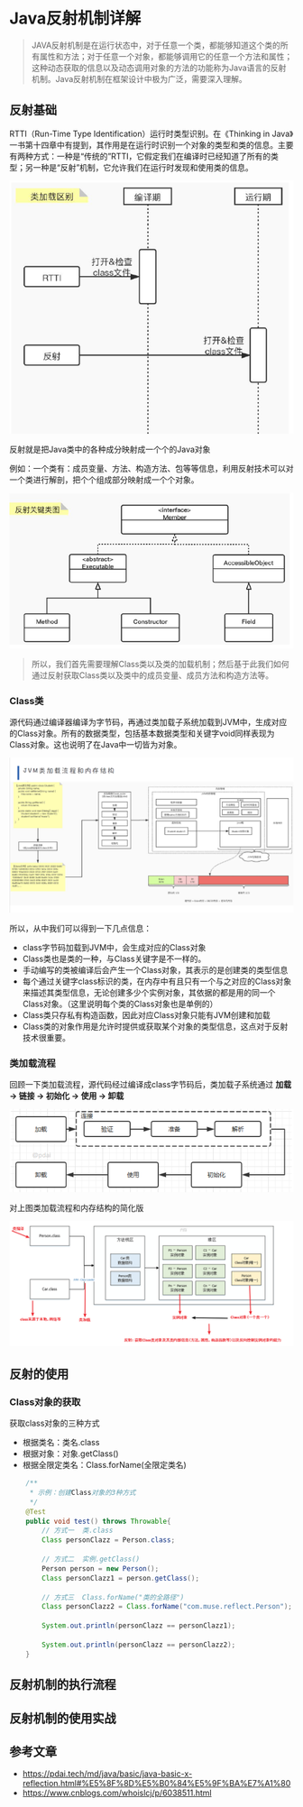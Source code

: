 # Java反射机制详解

> JAVA反射机制是在运行状态中，对于任意一个类，都能够知道这个类的所有属性和方法；对于任意一个对象，都能够调用它的任意一个方法和属性；这种动态获取的信息以及动态调用对象的方法的功能称为Java语言的反射机制。Java反射机制在框架设计中极为广泛，需要深入理解。

## 反射基础

RTTI（Run-Time Type Identification）运行时类型识别。在《Thinking in Java》一书第十四章中有提到，其作用是在运行时识别一个对象的类型和类的信息。主要有两种方式：一种是“传统的”RTTI，它假定我们在编译时已经知道了所有的类型；另一种是“反射”机制，它允许我们在运行时发现和使用类的信息。

![image-20210927191700934](reflect.assets/image-20210927191700934.png)

反射就是把Java类中的各种成分映射成一个个的Java对象

例如：一个类有：成员变量、方法、构造方法、包等等信息，利用反射技术可以对一个类进行解剖，把个个组成部分映射成一个个对象。

![image-20210927191847619](reflect.assets/image-20210927191847619.png)

> 所以，我们首先需要理解Class类以及类的加载机制；然后基于此我们如何通过反射获取Class类以及类中的成员变量、成员方法和构造方法等。

### Class类

源代码通过编译器编译为字节码，再通过类加载子系统加载到JVM中，生成对应的Class对象。所有的数据类型，包括基本数据类型和关键字void同样表现为Class对象。这也说明了在Java中一切皆为对象。

<img src="reflect.assets/image-20210927193856296.png" alt="image-20210927193856296" style="zoom:150%;" />

所以，从中我们可以得到一下几点信息：

- class字节码加载到JVM中，会生成对应的Class对象
- Class类也是类的一种，与Class关键字是不一样的。
- 手动编写的类被编译后会产生一个Class对象，其表示的是创建类的类型信息
- 每个通过关键字class标识的类，在内存中有且只有一个与之对应的Class对象来描述其类型信息，无论创建多少个实例对象，其依据的都是用的同一个Class对象。（这里说明每个类的Class对象也是单例的）
- Class类只存私有构造函数，因此对应Class对象只能有JVM创建和加载
- Class类的对象作用是允许时提供或获取某个对象的类型信息，这点对于反射技术很重要。

### 类加载流程

回顾一下类加载流程，源代码经过编译成class字节码后，类加载子系统通过 **加载 -> 链接 -> 初始化 -> 使用 -> 卸载**

![image-20210927194408670](reflect.assets/image-20210927194408670.png)

对上图类加载流程和内存结构的简化版

![image-20210927194620622](reflect.assets/image-20210927194620622.png)

## 反射的使用

### Class对象的获取

获取class对象的三种方式

- 根据类名：类名.class
- 根据对象：对象.getClass()
- 根据全限定类名：Class.forName(全限定类名)

```java
	/**
     * 示例：创建Class对象的3种方式
     */
    @Test
    public void test() throws Throwable{
        // 方式一  类.class
        Class personClazz = Person.class;

        // 方式二  实例.getClass()
        Person person = new Person();
        Class personClazz1 = person.getClass();

        // 方式三  Class.forName("类的全路径")
        Class personClazz2 = Class.forName("com.muse.reflect.Person");

        System.out.println(personClazz == personClazz1);

        System.out.println(personClazz == personClazz2);
    }
```

## 反射机制的执行流程

## 反射机制的使用实战

## 参考文章

- https://pdai.tech/md/java/basic/java-basic-x-reflection.html#%E5%8F%8D%E5%B0%84%E5%9F%BA%E7%A1%80
- https://www.cnblogs.com/whoislcj/p/6038511.html

